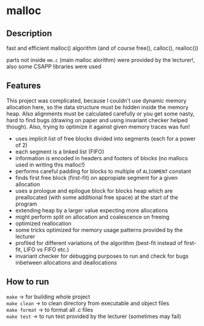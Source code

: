 # malloc
## Description
fast and efficient malloc() algorithm (and of course free(), calloc(), realloc())

parts not inside `mm.c` (main malloc alorithm) were provided by the lecturer!, also some CSAPP libraries were used 

## Features
This project was complicated, because I couldn't use dynamic memory allocation here, so the data structure must be hidden inside the memory heap. Also alignments must be calculated carefully or you get some nasty, hard to find bugs (drawing on paper and using invariant checker helped though). Also, trying to optimize it against given memory traces was fun!

- uses implicit list of free blocks divided into segments (each for a power of 2)
- each segment is a linked list (FIFO)
- information is encoded in headers and footers of blocks (no mallocs used in writing this malloc!)
- performs careful padding for blocks to multiple of `ALIGNMENT` constant
- finds first free block (first-fit) on appropiate segment for a given allocation
- uses a prologue and epilogue block for blocks heap which are preallocated (with some additional free space) at the start of the program
- extending heap by a larger value expecting more allocations
- might perform split on allocation and coalescence on freeing
- optimized reallocation
- some tricks optimized for memory usage patterns provided by the lecturer
- profiled for different variations of the algorithm (best-fit instead of first-fit, LIFO vs FIFO etc.)
- invariant checker for debugging purposes to run and check for bugs inbetween allocations and deallocations

## How to run
`make` -> for building whole project   
`make clean` -> to clean directory from executable and object files  
`make format` -> to format all .c files  
`make test` -> to run test provided by the lecturer (sometimes may fail)  

